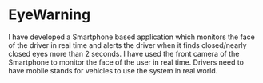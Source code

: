 # EyeWarning
I have developed a Smartphone based application which monitors the face of the driver in real time and alerts the driver when it finds closed/nearly closed eyes more than 2 seconds. I have used the front camera of the Smartphone to monitor the face of the user in real time. Drivers need to have mobile stands for vehicles to use the system in real world.


